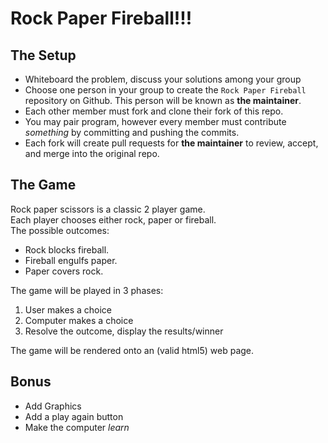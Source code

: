 # Rock Paper Fireball!!! 

## The Setup
- Whiteboard the problem, discuss your solutions among your group
- Choose one person in your group to create the `Rock Paper Fireball` repository on Github. This person will be known as **the maintainer**.
- Each other member must fork and clone their fork of this repo.
- You may pair program, however every member must contribute *something* by committing and pushing the commits.
- Each fork will create pull requests for **the maintainer** to review, accept, and merge into the original repo.

## The Game
Rock paper scissors is a classic 2 player game.  
Each player chooses either rock, paper or fireball.  
The possible outcomes:

- Rock blocks fireball.
- Fireball engulfs paper.
- Paper covers rock.

The game will be played in 3 phases:  
1. User makes a choice
2. Computer makes a choice
3. Resolve the outcome, display the results/winner

The game will be rendered onto an (valid html5) web page.

## Bonus
- Add Graphics
- Add a play again button
- Make the computer *learn*